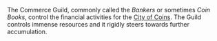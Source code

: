 The Commerce Guild, commonly called the *Bankers* or sometimes *Coin Books*, control the financial activities for the [City of Coins](./city-of-coins/ms). The Guild controls immense resources and it rigidly steers towards further accumulation.